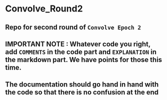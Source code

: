 # Convolve_Round2
## Repo for second round of `Convolve Epoch 2`

## IMPORTANT NOTE : Whatever code you right, add `COMMENTS` in the code part and `EXPLANATION` in the markdown part. We have points for those this time.
## The documentation should go hand in hand with the code so that there is no confusion at the end
